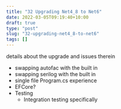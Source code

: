 ```yaml
---
title: "32 Upgrading Net4_8 to Net6"
date: 2022-03-05T09:19:40+10:00
draft: true
type: "post"
slug: "32-upgrading-net4_8-to-net6"
tags: []
---
```




<!--more-->  

details about the upgrade and issues therein
- swapping autofac with the built in
- swapping serilog with the built in
- single file Program.cs experience
- EFCore?
- Testing
  - Integration testing specifically